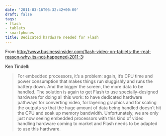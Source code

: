 ```yaml
---
date: '2011-03-16T06:32:42+00:00'
draft: false
tags:
- flash
- tablets
- smartphones
title: Dedicated hardware needed for Flash
---
```


From http://www.businessinsider.com/flash-video-on-tablets-the-real-reason-why-its-not-happened-2011-3:

Ken Tindell:

>For embedded processors, it’s a problem: again, it’s CPU time and power consumption that makes things run sluggishly and runs the battery down. And the bigger the screen, the more data to be handled. The solution is again to get Flash to use specially-designed hardware for doing all this work: to have dedicated hardware pathways for converting video, for layering graphics and for scaling the outputs so that the huge amount of data being handled doesn't hit the CPU and soak up memory bandwidth. Unfortunately, we are only just now seeing embedded processors with this kind of video handling hardware coming to market and Flash needs to be adapted to use this hardware.
